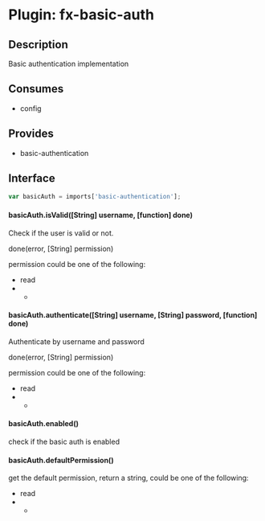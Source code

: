 # Plugin: fx-basic-auth

## Description
Basic authentication implementation

## Consumes

- config

## Provides

- basic-authentication

## Interface

`````javascript
var basicAuth = imports['basic-authentication'];
`````

#### basicAuth.isValid([String] username, [function] done)
Check if the user is valid or not.

done(error, [String] permission)

permission could be one of the following:
- read
- *

#### basicAuth.authenticate([String] username, [String] password, [function] done)
Authenticate by username and password

done(error, [String] permission)

permission could be one of the following:
- read
- *

#### basicAuth.enabled()
check if the basic auth is enabled

#### basicAuth.defaultPermission()
get the default permission, return a string, could be one of the following:

- read
- *

